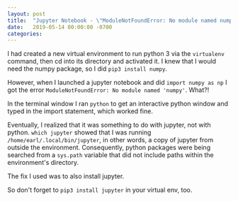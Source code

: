 ```yaml
---
layout: post
title:  "Jupyter Notebook - \"ModuleNotFoundError: No module named numpy\""
date:   2019-05-14 00:00:00 -0700
categories: 
---
```

I had created a new virtual environment to run python 3 via the `virtualenv` command, then cd into its directory and
activated it. I knew that I would need the numpy package, so I did `pip3 install numpy`.

However, when I launched a jupyter notebook and did `import numpy as np` I got the error `ModuleNotFoundError: No module named 'numpy'`. What?!

In the terminal window I ran `python` to get an interactive python window and typed in the import statement, which worked fine. 

Eventually, I realized that it was something to do with jupyter, not with python. `which jupyter` showed that I was running `/home/earl/.local/bin/jupyter`, in other words, a copy of jupyter from outside the environment. Consequently, python packages were being searched from a `sys.path` variable that did not include paths within the environment's directory. 

The fix I used was to also install jupyter.

So don't forget to  `pip3 install jupyter` in your virtual env, too.
